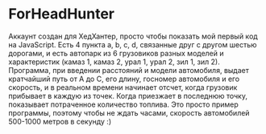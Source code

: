 # ForHeadHunter
Аккаунт создан для ХедХантер, просто чтобы
показать мой первый код на JavaScript.
Есть 4 пункта a, b, c, d, связанные друг с другом шестью дорогами, 
и есть автопарк из 6 грузовиков разных моделей и характеристик 
(камаз 1, камаз 2, урал 1, урал 2, зил 1, зил 2).
Программа, при введении расстояний и модели автомобиля, 
выдает кратчайший путь от А до С, его длину, госномер автомобиля и его скорость,
и в реальном времени начинает отсчет, когда грузовик прибывает в каждую из точек.
Когда приезжает в последнюю точку, показывает потраченное количество топлива.
Это просто пример программы, поэтому чтобы не ждать часами,
скорость автомобилей 500-1000 метров в секунду :)
